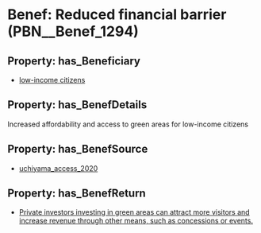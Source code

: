# Benef: __Reduced financial barrier__ (PBN__Benef_1294)

## Property: has_Beneficiary

* [low-income citizens](../Stakeholder/PBN__Stakeholder_510)

## Property: has_BenefDetails

Increased affordability and access to green areas for low-income citizens

## Property: has_BenefSource

* [uchiyama_access_2020](../Article/PBN__Article_275)

## Property: has_BenefReturn

* [Private investors investing in green areas can attract more visitors and increase revenue through other means, such as concessions or events.](../BenefReturn/PBN__BenefReturn_1461)

